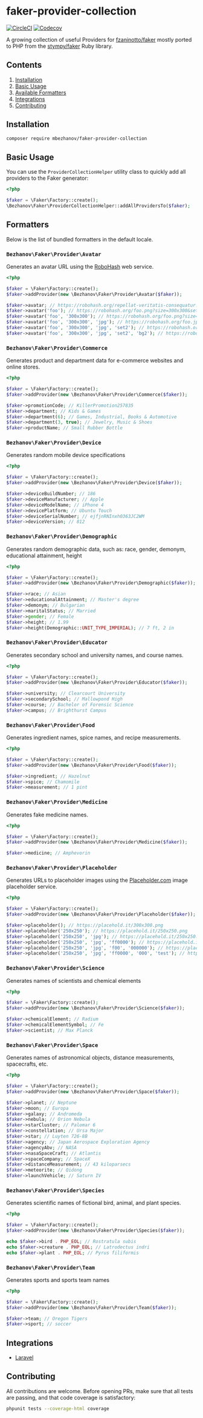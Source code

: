 # faker-provider-collection

[![CircleCI](https://img.shields.io/circleci/project/github/mbezhanov/faker-provider-collection.svg)]()
[![Codecov](https://img.shields.io/codecov/c/github/mbezhanov/faker-provider-collection.svg)]()

A growing collection of useful Providers for [fzaninotto/faker](https://github.com/fzaninotto/faker) mostly ported to PHP from the [stympy/faker](https://github.com/stympy/faker) Ruby library.

## Contents

1. [Installation](#installation)
1. [Basic Usage](#basic-usage)
1. [Available Formatters](#formatters)
1. [Integrations](#integrations)
1. [Contributing](#contributing)

## Installation

```bash
composer require mbezhanov/faker-provider-collection
```

## Basic Usage

You can use the `ProviderCollectionHelper` utility class to quickly add all providers to the Faker generator:

```php
<?php

$faker = \Faker\Factory::create();
\Bezhanov\Faker\ProviderCollectionHelper::addAllProvidersTo($faker);
```

## Formatters

Below is the list of bundled formatters in the default locale.

### `Bezhanov\Faker\Provider\Avatar`

Generates an avatar URL using the [RoboHash](https://robohash.org/) web service.

```php
<?php

$faker = \Faker\Factory::create();
$faker->addProvider(new \Bezhanov\Faker\Provider\Avatar($faker));

$faker->avatar; // https://robohash.org/repellat-veritatis-consequatur.png?size=300x300&set=set1
$faker->avatar('foo'); // https://robohash.org/foo.png?size=300x300&set=set1
$faker->avatar('foo', '300x300'); // https://robohash.org/foo.png?size=300x300&set=set1
$faker->avatar('foo', '300x300', 'jpg'); // https://robohash.org/foo.jpg?size=300x300&set=set1
$faker->avatar('foo', '300x300', 'jpg', 'set2'); // https://robohash.org/foo.jpg?size=300x300&set=set2
$faker->avatar('foo', '300x300', 'jpg', 'set2', 'bg2'); // https://robohash.org/foo.jpg?size=300x300&set=set2&bgset=bg2

```

### `Bezhanov\Faker\Provider\Commerce`

Generates product and department data for e-commerce websites and online stores.

```php
<?php

$faker = \Faker\Factory::create();
$faker->addProvider(new \Bezhanov\Faker\Provider\Commerce($faker));

$faker->promotionCode; // KillerPromotion257835
$faker->department; // Kids & Games
$faker->department(6); // Games, Industrial, Books & Automotive
$faker->department(3, true); // Jewelry, Music & Shoes
$faker->productName; // Small Rubber Bottle

```

### `Bezhanov\Faker\Provider\Device`

Generates random mobile device specifications

```php
<?php

$faker = \Faker\Factory::create();
$faker->addProvider(new \Bezhanov\Faker\Provider\Device($faker));

$faker->deviceBuildNumber; // 186
$faker->deviceManufacturer; // Apple
$faker->deviceModelName; // iPhone 4
$faker->devicePlatform; // Ubuntu Touch
$faker->deviceSerialNumber; // ejfjnRNInxh0363JC2WM
$faker->deviceVersion; // 812

```

### `Bezhanov\Faker\Provider\Demographic`

Generates random demographic data, such as: race, gender, demonym, educational attainment, height

```php
<?php

$faker = \Faker\Factory::create();
$faker->addProvider(new \Bezhanov\Faker\Provider\Demographic($faker));

$faker->race; // Asian
$faker->educationalAttainment; // Master's degree
$faker->demonym; // Bulgarian
$faker->maritalStatus; // Married
$faker->gender; // Female
$faker->height; // 1.99
$faker->height(Demographic::UNIT_TYPE_IMPERIAL); // 7 ft, 2 in

```

### `Bezhanov\Faker\Provider\Educator`

Generates secondary school and university names, and course names.

```php
<?php

$faker = \Faker\Factory::create();
$faker->addProvider(new \Bezhanov\Faker\Provider\Educator($faker));

$faker->university; // Clearcourt University
$faker->secondarySchool; // Mallowpond High
$faker->course; // Bachelor of Forensic Science
$faker->campus; // Brighthurst Campus

```

### `Bezhanov\Faker\Provider\Food`

Generates ingredient names, spice names, and recipe measurements.

```php
<?php

$faker = \Faker\Factory::create();
$faker->addProvider(new \Bezhanov\Faker\Provider\Food($faker));

$faker->ingredient; // Hazelnut
$faker->spice; // Chamomile
$faker->measurement; // 1 pint

```

### `Bezhanov\Faker\Provider\Medicine`

Generates fake medicine names.

```php
<?php

$faker = \Faker\Factory::create();
$faker->addProvider(new \Bezhanov\Faker\Provider\Medicine($faker));

$faker->medicine; // Amphevorin

```

### `Bezhanov\Faker\Provider\Placeholder`

Generates URLs to placeholder images using the [Placeholder.com](https://placeholder.com/) image placeholder service.

```php
<?php

$faker = \Faker\Factory::create();
$faker->addProvider(new \Bezhanov\Faker\Provider\Placeholder($faker));

$faker->placeholder(); // https://placehold.it/300x300.png
$faker->placeholder('250x250'); // https://placehold.it/250x250.png
$faker->placeholder('250x250', 'jpg'); // https://placehold.it/250x250.jpg
$faker->placeholder('250x250', 'jpg', 'ff0000'); // https://placehold.it/250x250.jpg/ff0000
$faker->placeholder('250x250', 'jpg', 'f00', '000000'); // https://placehold.it/250x250.jpg/f00/000000
$faker->placeholder('250x250', 'jpg', 'ff0000', '000', 'test'); // https://placehold.it/250x250.jpg/ff0000/000?text=test

```

### `Bezhanov\Faker\Provider\Science`

Generates names of scientists and chemical elements

```php
<?php

$faker = \Faker\Factory::create();
$faker->addProvider(new \Bezhanov\Faker\Provider\Science($faker));

$faker->chemicalElement; // Radium
$faker->chemicalElementSymbol; // Fe
$faker->scientist; // Max Planck

```


### `Bezhanov\Faker\Provider\Space`

Generates names of astronomical objects, distance measurements, spacecrafts, etc.

```php
<?php

$faker = \Faker\Factory::create();
$faker->addProvider(new \Bezhanov\Faker\Provider\Space($faker));

$faker->planet; // Neptune
$faker->moon; // Europa
$faker->galaxy; // Andromeda
$faker->nebula; // Orion Nebula
$faker->starCluster; // Palomar 6
$faker->constellation; // Ursa Major
$faker->star; // Luyten 726-8B
$faker->agency; // Japan Aerospace Exploration Agency
$faker->agencyAbv; // NASA
$faker->nasaSpaceCraft; // Atlantis
$faker->spaceCompany; // SpaceX
$faker->distanceMeasurement; // 43 kiloparsecs
$faker->meteorite; // Qidong
$faker->launchVehicle; // Saturn IV

```

### `Bezhanov\Faker\Provider\Species`

Generates scientific names of fictional bird, animal, and plant species.

```php
<?php

$faker = \Faker\Factory::create();
$faker->addProvider(new \Bezhanov\Faker\Provider\Species($faker));

echo $faker->bird . PHP_EOL; // Rostratula subis
echo $faker->creature . PHP_EOL; // Latrodectus indri
echo $faker->plant . PHP_EOL; // Pyrus filiformis

```

### `Bezhanov\Faker\Provider\Team`

Generates sports and sports team names

```php
<?php

$faker = \Faker\Factory::create();
$faker->addProvider(new \Bezhanov\Faker\Provider\Team($faker));

$faker->team; // Oregon Tigers
$faker->sport; // soccer

```

## Integrations

* [Laravel](https://github.com/mbezhanov/laravel-faker-provider-collection)

## Contributing

All contributions are welcome. Before opening PRs, make sure that all tests are passing, and that code coverage is satisfactory:

```bash
phpunit tests --coverage-html coverage
```
